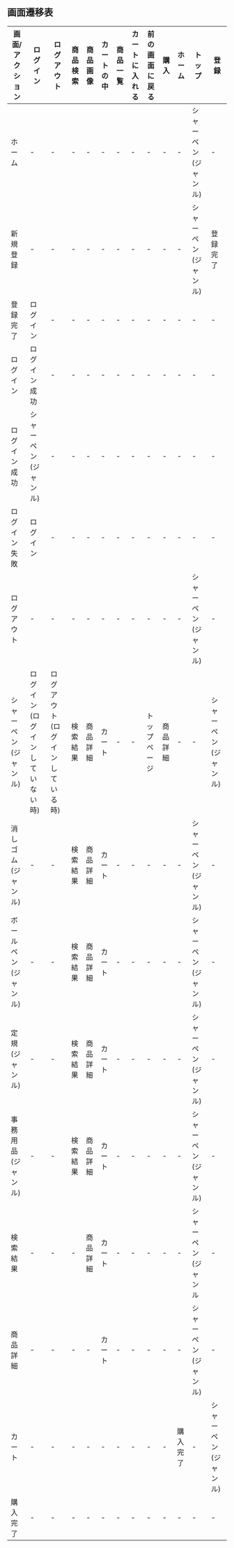 ## 画面遷移表

|画面/アクション|ログイン|ログアウト|商品検索|商品画像|カートの中|商品一覧|カートに入れる|前の画面に戻る|購入|ホーム|トップ|登録|
|-------------|-------|---------|-------|-------|---------|-------|-------------|------------|------|---------|-----|----|
|ホーム|-|-|-|-|-|-|-|-|-|-|シャーペン(ジャンル)|-|
|新規登録|-|-|-|-|-|-|-|-|-|-|シャーペン(ジャンル)|登録完了|
|登録完了|ログイン|-|-|-|-|-|-|-|-|-|-|-|
|ログイン|ログイン成功|-|-|-|-|-|-|-|-|-|-|-|シャーペン(ジャンル)|-|
|ログイン成功|シャーペン(ジャンル)|-|-|-|-|-|-|-|-|-|-|-|-|
|ログイン失敗|ログイン|-|-|-|-|-|-|-|-|-|-|-|-|
|ログアウト|-|-|-|-|-|-|-|-|-|-|シャーペン(ジャンル)|-|
|シャーペン(ジャンル)|ログイン(ログインしていない時)|ログアウト(ログインしている時)|検索結果|商品詳細|カート|-|-|トップページ|商品詳細|-|-|シャーペン(ジャンル)|-|
|消しゴム(ジャンル)|-|-|検索結果|商品詳細|カート|-|-|-|-|-|シャーペン(ジャンル)|-|
|ボールペン(ジャンル)|-|-|検索結果|商品詳細|カート|-|-|-|-|-|シャーペン(ジャンル)|-|
|定規(ジャンル)|-|-|検索結果|商品詳細|カート|-|-|-|-|-|シャーペン(ジャンル)|-|
|事務用品(ジャンル)|-|-|検索結果|商品詳細|カート|-|-|-|-|-|シャーペン(ジャンル)|-|
|検索結果|-|-|-|商品詳細|カート|-|-|-|-|-|シャーペン(ジャンル|-|
|商品詳細|-|-|-|-|カート|-|-|-|-|-|シャーペン(ジャンル)|-|-|
|カート|-|-|-|-|-|-|-|-|-|購入完了|-|シャーペン(ジャンル)|-|
|購入完了|-|-|-|-|-|-|-|-|-|-|-|-|シャーペン(ジャンル)|-|
